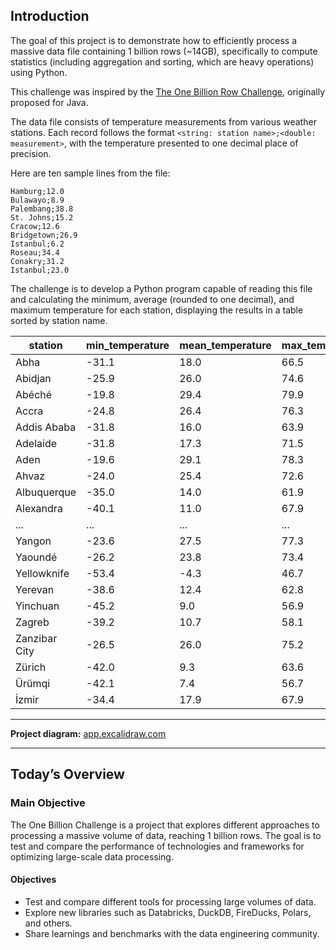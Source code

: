 ## Introduction

The goal of this project is to demonstrate how to efficiently process a massive data file containing 1 billion rows (~14GB), specifically to compute statistics (including aggregation and sorting, which are heavy operations) using Python.

This challenge was inspired by the [The One Billion Row Challenge](https://github.com/gunnarmorling/1brc), originally proposed for Java.

The data file consists of temperature measurements from various weather stations. Each record follows the format `<string: station name>;<double: measurement>`, with the temperature presented to one decimal place of precision.

Here are ten sample lines from the file:

```
Hamburg;12.0
Bulawayo;8.9
Palembang;38.8
St. Johns;15.2
Cracow;12.6
Bridgetown;26.9
Istanbul;6.2
Roseau;34.4
Conakry;31.2
Istanbul;23.0
```

The challenge is to develop a Python program capable of reading this file and calculating the minimum, average (rounded to one decimal), and maximum temperature for each station, displaying the results in a table sorted by station name.

| station       | min_temperature | mean_temperature | max_temperature |
|---------------|-----------------|------------------|-----------------|
| Abha          | -31.1           | 18.0             | 66.5            |
| Abidjan       | -25.9           | 26.0             | 74.6            |
| Abéché        | -19.8           | 29.4             | 79.9            |
| Accra         | -24.8           | 26.4             | 76.3            |
| Addis Ababa   | -31.8           | 16.0             | 63.9            |
| Adelaide      | -31.8           | 17.3             | 71.5            |
| Aden          | -19.6           | 29.1             | 78.3            |
| Ahvaz         | -24.0           | 25.4             | 72.6            |
| Albuquerque   | -35.0           | 14.0             | 61.9            |
| Alexandra     | -40.1           | 11.0             | 67.9            |
| ...           | ...             | ...              | ...             |
| Yangon        | -23.6           | 27.5             | 77.3            |
| Yaoundé       | -26.2           | 23.8             | 73.4            |
| Yellowknife   | -53.4           | -4.3             | 46.7            |
| Yerevan       | -38.6           | 12.4             | 62.8            |
| Yinchuan      | -45.2           | 9.0              | 56.9            |
| Zagreb        | -39.2           | 10.7             | 58.1            |
| Zanzibar City | -26.5           | 26.0             | 75.2            |
| Zürich        | -42.0           | 9.3              | 63.6            |
| Ürümqi        | -42.1           | 7.4              | 56.7            |
| İzmir         | -34.4           | 17.9             | 67.9            |

---

**Project diagram:** [app.excalidraw.com](https://link.excalidraw.com/l/8pvW6zbNUnD/AOSRHr9dKWd)

---

## **Today’s Overview**

### **Main Objective**

The One Billion Challenge is a project that explores different approaches to processing a massive volume of data, reaching 1 billion rows. The goal is to test and compare the performance of technologies and frameworks for optimizing large-scale data processing.

#### Objectives

- Test and compare different tools for processing large volumes of data.
- Explore new libraries such as Databricks, DuckDB, FireDucks, Polars, and others.
- Share learnings and benchmarks with the data engineering community.
